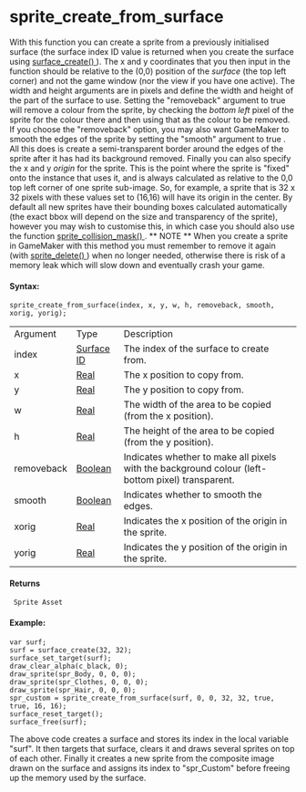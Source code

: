 # sprite_create_from_surface

With this function you can create a sprite from a previously initialised
surface (the surface index ID value is returned when you create the
surface using [ surface_create()
](../../../Drawing/Surfaces/surface_create) ). The x and y
coordinates that you then input in the function should be relative to
the (0,0) position of the *surface* (the top left corner) and not the
game window (nor the view if you have one active). The width and height
arguments are in pixels and define the width and height of the part of
the surface to use. Setting the "removeback" argument to true will
remove a colour from the sprite, by checking the *bottom left* pixel of
the sprite for the colour there and then using that as the colour to be
removed. If you choose the "removeback" option, you may also want
GameMaker to smooth the edges of the sprite by setting the "smooth"
argument to true . All this does is create a semi-transparent border
around the edges of the sprite after it has had its background removed.
Finally you can also specify the x and y *origin* for the sprite. This
is the point where the sprite is "fixed" onto the instance that uses it,
and is always calculated as relative to the 0,0 top left corner of one
sprite sub-image. So, for example, a sprite that is 32 x 32 pixels with
these values set to (16,16) will have its origin in the center. By
default all new sprites have their bounding boxes calculated
automatically (the exact bbox will depend on the size and transparency
of the sprite), however you may wish to customise this, in which case
you should also use the function [ sprite_collision_mask()
](sprite_collision_mask) . ** NOTE ** When you create a sprite in
GameMaker with this method you must remember to remove it again (with [
sprite_delete() ](sprite_delete) ) when no longer needed, otherwise
there is risk of a memory leak which will slow down and eventually crash
your game.

#### Syntax:

``` gml
sprite_create_from_surface(index, x, y, w, h, removeback, smooth, xorig, yorig);
```

|            |                                                                                                        |                                                                                                  |
|------------|--------------------------------------------------------------------------------------------------------|--------------------------------------------------------------------------------------------------|
| Argument   | Type                                                                                                   | Description                                                                                      |
| index      |  [Surface ID](../../../../../../GameMaker_Language/GML_Reference/Drawing/Surfaces/surface_create)  | The index of the surface to create from.                                                         |
| x          |  [Real](../../../../../../GameMaker_Language/GML_Overview/Data_Types)                              | The x position to copy from.                                                                     |
| y          |  [Real](../../../../../../GameMaker_Language/GML_Overview/Data_Types)                              | The y position to copy from.                                                                     |
| w          |  [Real](../../../../../../GameMaker_Language/GML_Overview/Data_Types)                              | The width of the area to be copied (from the x position).                                        |
| h          |  [Real](../../../../../../GameMaker_Language/GML_Overview/Data_Types)                              | The height of the area to be copied (from the y position).                                       |
| removeback |  [Boolean](../../../../../../GameMaker_Language/GML_Overview/Data_Types)                           | Indicates whether to make all pixels with the background colour (left-bottom pixel) transparent. |
| smooth     |  [Boolean](../../../../../../GameMaker_Language/GML_Overview/Data_Types)                           | Indicates whether to smooth the edges.                                                           |
| xorig      |  [Real](../../../../../../GameMaker_Language/GML_Overview/Data_Types)                              | Indicates the x position of the origin in the sprite.                                            |
| yorig      |  [Real](../../../../../../GameMaker_Language/GML_Overview/Data_Types)                              | Indicates the y position of the origin in the sprite.                                            |

#### Returns

``` gml
 Sprite Asset
```

#### Example:

``` gml
var surf;
surf = surface_create(32, 32);
surface_set_target(surf);
draw_clear_alpha(c_black, 0);
draw_sprite(spr_Body, 0, 0, 0);
draw_sprite(spr_Clothes, 0, 0, 0);
draw_sprite(spr_Hair, 0, 0, 0);
spr_custom = sprite_create_from_surface(surf, 0, 0, 32, 32, true, true, 16, 16);
surface_reset_target();
surface_free(surf);
```

The above code creates a surface and stores its index in the local
variable "surf". It then targets that surface, clears it and draws
several sprites on top of each other. Finally it creates a new sprite
from the composite image drawn on the surface and assigns its index to
"spr_Custom" before freeing up the memory used by the surface.
